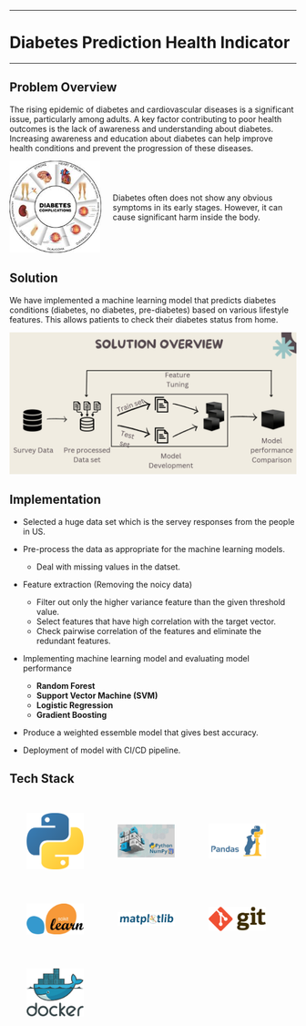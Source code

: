 ___
# Diabetes Prediction Health Indicator
___

## Problem Overview

The rising epidemic of diabetes and cardiovascular diseases is a significant issue, particularly among adults. A key factor contributing to poor health outcomes is the lack of awareness and understanding about diabetes. Increasing awareness and education about diabetes can help improve health conditions and prevent the progression of these diseases.

<div style="display: flex; align-items: center;">
  <div style="flex: 1; max-width: 50%;">
    <img src="./docs/images/1.jpeg" alt="Image description" style="max-width: 100%; height: max-height: 100%;">
  </div>
  <div style="flex: 2; padding-left: 20px;">
    <p>
      Diabetes often does not show any obvious symptoms in its early stages. However, it can cause significant harm inside the body.
    </p>
  </div>
</div>


## Solution 
<p>
    We have implemented a machine learning model that predicts diabetes conditions (diabetes, no diabetes, pre-diabetes) based on various lifestyle features. This allows patients to check their diabetes status from home.
</p>

<img src="./docs/images/2.png" alt="Model implementation process">

## Implementation

* Selected a huge data set which is the servey responses from the people in US.
* Pre-process the data as appropriate for the machine learning models.
    + Deal with missing values in the datset.
* Feature extraction (Removing the noicy data)
    + Filter out only the higher variance feature than the given threshold value.
    + Select features that have high correlation with the target vector.
    + Check pairwise correlation of the features and eliminate the redundant features.

* Implementing machine learning model and evaluating model performance
    + **Random Forest**
    + **Support Vector Machine (SVM)**
    + **Logistic Regression**
    + **Gradient Boosting**

* Produce a weighted essemble model that gives best accuracy.

* Deployment of model with CI/CD pipeline.

## Tech Stack

<div style="display: flex; flex-wrap: wrap; align-items: center;">
  <img src="./docs/images/techstack1.png" alt="Tech Stack" style="width: 100px; margin: 30px;">
  <img src="./docs/images/techstack2.png" alt="Tech Stack" style="width: 100px; margin: 30px;">
  <img src="./docs/images/techstack3.png" alt="Tech Stack" style="width: 100px; margin: 30px;">
  <img src="./docs/images/techstack4.png" alt="Tech Stack" style="width: 100px; margin: 30px;">
  <img src="./docs/images/techstack5.png" alt="Tech Stack" style="width: 100px; margin: 30px;">
  <img src="./docs/images/techstack6.png" alt="Tech Stack" style="width: 100px; margin: 30px;">
  <img src="./docs/images/techstack7.png" alt="Tech Stack" style="width: 100px; margin: 30px;">
</div>





